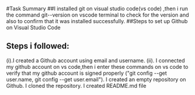 #Task Summary
##I installed git on visual studio code(vs code) ,then i run the command git--version on vscode terminal to check for the version and also to confirm that it was installed successfully.
##Steps to set up Github on Visual Studio Code

## Steps i followed:

(i).I created a Github account using email and username. (ii). I connected my github account on vs code,then i enter these commands on vs code to verify that my github account is signed properly ("git config --get user.name, git config --get user.email").
I created an empty repository on Github.
I cloned the repository.
I created README.md file
